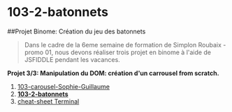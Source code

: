 # 103-2-batonnets
##Projet Binome: Création du jeu des batonnets

> Dans le cadre de la 6eme semaine de formation de Simplon Roubaix - promo 01, nous devons réaliser trois projet en binome à l'aide de JSFIDDLE pendant les vacances.

**Projet 3/3: Manipulation du DOM: création d'un carrousel from scratch.**

1. [103-carousel-Sophie-Guillaume](http://guillaumem59.github.io/103-carousel-Sophie-Guillaume)
1. **[103-2-batonnets](http://guillaumem59.github.io/103-2-batonnets)**
1. [cheat-sheet Terminal](http://guillaumem59.github.io/003-cheat-sheet-console)
